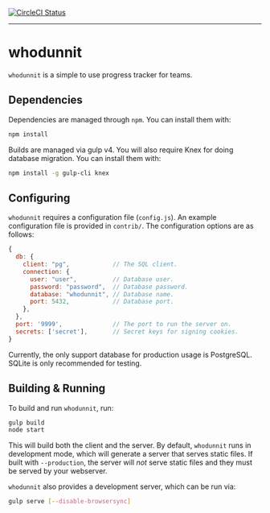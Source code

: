 [![CircleCI Status][cibadge]][ci]

---
# whodunnit

`whodunnit` is a simple to use progress tracker for teams.


## Dependencies

Dependencies are managed through `npm`. You can install them with:

```sh
npm install
```

Builds are managed via gulp v4. You will also require Knex for doing database
migration. You can install them with:

```sh
npm install -g gulp-cli knex
```


## Configuring

`whodunnit` requires a configuration file (`config.js`). An example
configuration file is provided in `contrib/`. The configuration options are as
follows:

```javascript
{
  db: {
    client: "pg",            // The SQL client.
    connection: {
      user: "user",          // Database user.
      password: "password",  // Database password.
      database: "whodunnit", // Database name.
      port: 5432,            // Database port.
    },
  },
  port: '9999',              // The port to run the server on.
  secrets: ['secret'],       // Secret keys for signing cookies.
}
```

Currently, the only support database for production usage is PostgreSQL. SQLite
is only recommended for testing.


## Building & Running

To build and run `whodunnit`, run:

```sh
gulp build
node start
```

This will build both the client and the server. By default, `whodunnit` runs in
development mode, which will generate a server that serves static files. If
built with `--production`, the server will *not* serve static files and they
must be served by your webserver.

`whodunnit` also provides a development server, which can be run via:

```sh
gulp serve [--disable-browsersync]
```


[ci]: https://circleci.com/gh/brennie/whodunnit
[cibadge]: https://circleci.com/gh/brennie/whodunnit.svg?circle-token=79d3093a43479aedda674bd51377c3ea32e0a90d
[browsersync]: https://www.browsersync.io/
